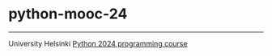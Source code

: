 # python-mooc-24
---
University Helsinki [Python 2024 programming course](https://programming-24.mooc.fi/)
